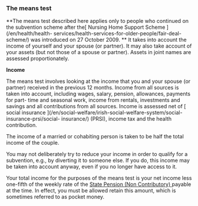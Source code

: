 ###  The means test

**The means test described here applies only to people who continued on the
subvention scheme after the[ Nursing Home Support Scheme ](/en/health/health-
services/health-services-for-older-people/fair-deal-scheme/) was introduced on
27 October 2009. ** It takes into account the income of yourself and your
spouse (or partner). It may also take account of your assets (but not those of
a spouse or partner). Assets in joint names are assessed proportionately.

**Income**

The means test involves looking at the income that you and your spouse (or
partner) received in the previous 12 months. Income from all sources is taken
into account, including wages, salary, pension, allowances, payments for part-
time and seasonal work, income from rentals, investments and savings and all
contributions from all sources. Income is assessed net of [ social insurance
](/en/social-welfare/irish-social-welfare-system/social-insurance-prsi/social-
insurance/) (PRSI), income tax and the health contribution.

The income of a married or cohabiting person is taken to be half the total
income of the couple.

You may not deliberately try to reduce your income in order to qualify for a
subvention, e.g., by diverting it to someone else. If you do, this income may
be taken into account anyway, even if you no longer have access to it.

Your total income for the purposes of the means test is your net income less
one-fifth of the weekly rate of the [ State Pension (Non Contributory)
](/en/social-welfare/older-and-retired-people/state-pension-non-contributory/)
payable at the time. In effect, you must be allowed retain this amount, which
is sometimes referred to as pocket money.

